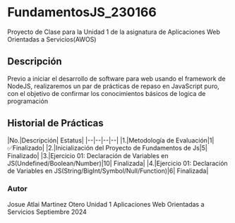 # FundamentosJS_230166
Proyecto de Clase para la Unidad 1 de la asignatura de Aplicaciones Web Orientadas a Servicios(AWOS)

## Descripción

Previo a iniciar el desarrollo de software para web usando el framework de NodeJS, realizaremos un par de prácticas de repaso en JavaScript puro, con el objetivo de confirmar los conocimientos básicos de logica de programación

## Historial de Prácticas
|No.|Descripción| Estatus|
|--|--|--|--|
|1.|Metodología de Evaluación|1| ✅Finalizado|
|2.|Inicialización del Proyecto de Fundamentos de Js|5| Finalizado|
|3.|Ejercicio 01: Declaración de Variables en JS(Undefined/Boolean/Number)|10| Finalizada|
|4.|Ejercicio 01: Declaración de Variables en JS(String/BigInt/Symbol/Null/Function)|6| Finalizada|

### Autor
Josue Atlai Martinez Otero
Unidad 1
Aplicaciones Web Orientadas a Servicios
Septiembre 2024

